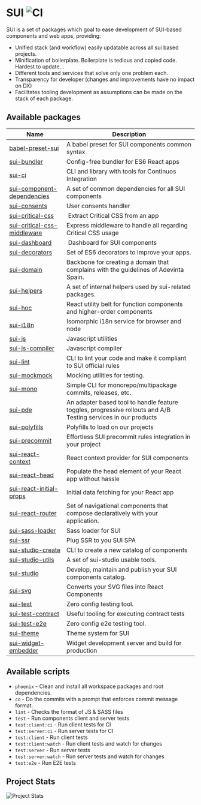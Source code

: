 # SUI ![CI](https://github.com/SUI-Components/sui/workflows/CI/badge.svg)

SUI is a set of packages which goal to ease development of SUI-based components and web apps, providing:

* Unified stack (and workflow) easily updatable across all sui based projects.
* Minification of boilerplate. Boilerplate is tedious and copied code. Hardest to update...
* Different tools and services that solve only one problem each.
* Transparency for developer (changes and improvements have no impact on DX)
* Facilitates tooling development as assumptions can be made on the stack of each package.

## Available packages

| Name | Description |
| -- | -- |
| [babel-preset-sui](./packages/babel-preset-sui) | A babel preset for SUI components common syntax |
| [sui-bundler](./packages/sui-bundler) | Config-free bundler for ES6 React apps |
| [sui-ci](./packages/sui-ci) | CLI and library with tools for Continuos Integration |
| [sui-component-dependencies](./packages/sui-component-dependencies) | A set of common dependencies for all SUI components |
| [sui-consents](./packages/sui-consents) | User consents handler |
| [sui-critical-css](./packages/sui-critical-css) | Extract Critical CSS from an app |
| [sui-critical-css-middleware](./packages/sui-critical-css-middleware) | Express middleware to handle all regarding Critical CSS usage |
| [sui-dashboard](./packages/sui-dashboard) | Dashboard for SUI components |
| [sui-decorators](./packages/sui-decorators) | Set of ES6 decorators to improve your apps. |
| [sui-domain](./packages/sui-domain) | Backbone for creating a domain that complains with the guidelines of Adevinta Spain. |
| [sui-helpers](./packages/sui-helpers) | A set of internal helpers used by sui-related packages. |
| [sui-hoc](./packages/sui-hoc) | React utility belt for function components and higher-order components |
| [sui-i18n](./packages/sui-i18n) | Isomorphic i18n service for browser and node |
| [sui-js](./packages/sui-js) | Javascript utilities |
| [sui-js-compiler](./packages/sui-js-compiler) | Javascript compiler |
| [sui-lint](./packages/sui-lint) | CLI to lint your code and make it compliant to SUI official rules |
| [sui-mockmock](./packages/sui-mockmock) | Mocking utilities for testing. |
| [sui-mono](./packages/sui-mono) | Simple CLI for monorepo/multipackage commits, releases, etc. |
| [sui-pde](./packages/sui-pde) | An adapter based tool to handle feature toggles, progressive rollouts and A/B Testing services in our products |
| [sui-polyfills](./packages/sui-polyfills) | Polyfills to load on our projects |
| [sui-precommit](./packages/sui-precommit) | Effortless SUI precommit rules integration in your project |
| [sui-react-context](./packages/sui-react-context) | React context provider for SUI components |
| [sui-react-head](./packages/sui-react-head) | Populate the head element of your React app without hassle |
| [sui-react-initial-props](./packages/sui-react-initial-props) | Initial data fetching for your React app |
| [sui-react-router](./packages/sui-react-router) | Set of navigational components that compose declaratively with your application. |
| [sui-sass-loader](./packages/sui-sass-loader) | Sass loader for SUI |
| [sui-ssr](./packages/sui-ssr) | Plug SSR to you SUI SPA |
| [sui-studio-create](./packages/sui-studio-create) | CLI to create a new catalog of components |
| [sui-studio-utils](./packages/sui-studio-utils) | A set of sui-studio usable tools. |
| [sui-studio](./packages/sui-studio) | Develop, maintain and publish your SUI components catalog. |
| [sui-svg](./packages/sui-svg) | Converts your SVG files into React Components |
| [sui-test](./packages/sui-test) | Zero config testing tool. |
| [sui-test-contract](./packages/sui-test-contract) | Useful tooling for executing contract tests |
| [sui-test-e2e](./packages/sui-test-e2e) | Zero config e2e testing tool. |
| [sui-theme](./packages/sui-theme) | Theme system for SUI |
| [sui-widget-embedder](./packages/sui-widget-embedder) | Widget development server and build for production |

## Available scripts

- `phoenix` - Clean and install all workspace packages and root dependencies.
- `co` - Do the commits with a prompt that enforces commit message format.
- `lint` - Checks the format of JS & SASS files
- `test` - Run components client and server tests
- `test:client:ci` - Run client tests for CI
- `test:server:ci` - Run server tests for CI
- `test:client` - Run client tests
- `test:client:watch` - Run client tests and watch for changes
- `test:server` - Run server tests
- `test:server:watch` - Run server tests and watch for changes
- `test:e2e` - Run E2E tests

## Project Stats

![Project Stats](https://repobeats.axiom.co/api/embed/0f3c2ce931553c4d7dc2338a83e4d8f7caf87160.svg "Repobeats analytics image")
